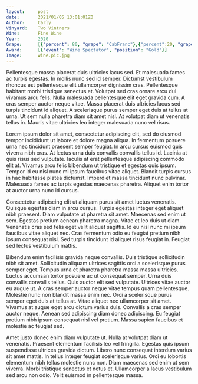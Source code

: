 ```yaml
---
layout:     post
date:       2021/01/05 13:01:01Z0
Author:     Carly
Vinyard:    Two Vintners
Wine:       Fine Wine
Year:       2020
Grape:      [{"percent": 80, "grape": "CabFranc"},{"percent":20, "grape": "Syrah"}]
Award:      [{"event": "Wine Spectator", "position": "Gold"}]
Image:      wine.pic.jpg
---
```

Pellentesque massa placerat duis ultricies lacus sed. Et malesuada fames ac turpis egestas. In mollis nunc sed id semper. Dictumst vestibulum rhoncus est pellentesque elit ullamcorper dignissim cras. Pellentesque habitant morbi tristique senectus et. Volutpat sed cras ornare arcu dui vivamus arcu felis. Nulla malesuada pellentesque elit eget gravida cum. A cras semper auctor neque vitae. Massa placerat duis ultricies lacus sed turpis tincidunt id aliquet. A scelerisque purus semper eget duis at tellus at urna. Ut sem nulla pharetra diam sit amet nisl. At volutpat diam ut venenatis tellus in. Mauris vitae ultricies leo integer malesuada nunc vel risus.

Lorem ipsum dolor sit amet, consectetur adipiscing elit, sed do eiusmod tempor incididunt ut labore et dolore magna aliqua. In fermentum posuere urna nec tincidunt praesent semper feugiat. In arcu cursus euismod quis viverra nibh cras. At lectus urna duis convallis convallis tellus id. Lacinia at quis risus sed vulputate. Iaculis at erat pellentesque adipiscing commodo elit at. Vivamus arcu felis bibendum ut tristique et egestas quis ipsum. Tempor id eu nisl nunc mi ipsum faucibus vitae aliquet. Blandit turpis cursus in hac habitasse platea dictumst. Imperdiet massa tincidunt nunc pulvinar. Malesuada fames ac turpis egestas maecenas pharetra. Aliquet enim tortor at auctor urna nunc id cursus.

Consectetur adipiscing elit ut aliquam purus sit amet luctus venenatis. Quisque egestas diam in arcu cursus. Turpis egestas integer eget aliquet nibh praesent. Diam vulputate ut pharetra sit amet. Maecenas sed enim ut sem. Egestas pretium aenean pharetra magna. Vitae et leo duis ut diam. Venenatis cras sed felis eget velit aliquet sagittis. Id eu nisl nunc mi ipsum faucibus vitae aliquet nec. Cras fermentum odio eu feugiat pretium nibh ipsum consequat nisl. Sed turpis tincidunt id aliquet risus feugiat in. Feugiat sed lectus vestibulum mattis.

Bibendum enim facilisis gravida neque convallis. Duis tristique sollicitudin nibh sit amet. Sollicitudin aliquam ultrices sagittis orci a scelerisque purus semper eget. Tempus urna et pharetra pharetra massa massa ultricies. Luctus accumsan tortor posuere ac ut consequat semper. Urna duis convallis convallis tellus. Quis auctor elit sed vulputate. Ultrices vitae auctor eu augue ut. A cras semper auctor neque vitae tempus quam pellentesque. Molestie nunc non blandit massa enim nec. Orci a scelerisque purus semper eget duis at tellus at. Vitae aliquet nec ullamcorper sit amet. Vivamus at augue eget arcu dictum varius duis. Convallis a cras semper auctor neque. Aenean sed adipiscing diam donec adipiscing. Eu feugiat pretium nibh ipsum consequat nisl vel pretium. Massa sapien faucibus et molestie ac feugiat sed.

Amet justo donec enim diam vulputate ut. Nulla at volutpat diam ut venenatis. Praesent elementum facilisis leo vel fringilla. Egestas quis ipsum suspendisse ultrices gravida dictum. Libero nunc consequat interdum varius sit amet mattis. In tellus integer feugiat scelerisque varius. Orci eu lobortis elementum nibh tellus molestie nunc non. Diam maecenas sed enim ut sem viverra. Morbi tristique senectus et netus et. Ullamcorper a lacus vestibulum sed arcu non odio. Velit euismod in pellentesque massa.
